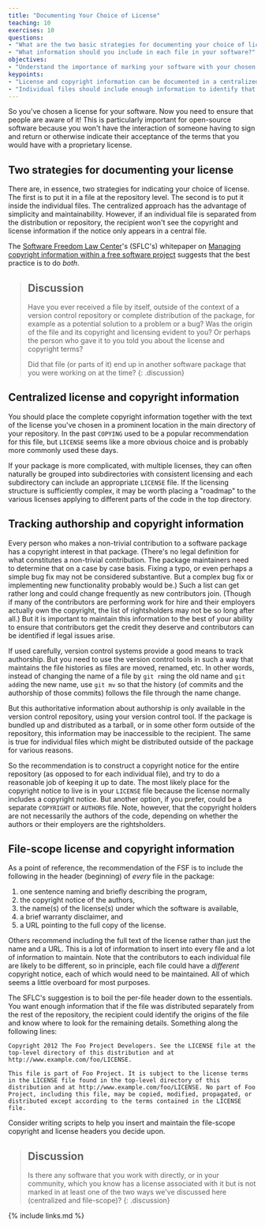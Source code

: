 ```yaml
---
title: "Documenting Your Choice of License"
teaching: 10
exercises: 10
questions:
- "What are the two basic strategies for documenting your choice of license?"
- "What information should you include in each file in your software?"
objectives:
- "Understand the importance of marking your software with your chosen license and copyright information."
keypoints:
- "License and copyright information can be documented in a centralized manner (at the repository level) and within individual files."
- "Individual files should include enough information to identify that they are copyrighted and licensed and point the recipient to the details."
---
```


So you've chosen a license for your software.
Now you need to ensure that people are aware of it!
This is particularly important for open-source software because you won't have the interaction of someone having to sign and return or otherwise indicate their acceptance of the terms that you would have with a proprietary license.

## Two strategies for documenting your license

There are, in essence, two strategies for indicating your choice of license.
The first is to put it in a file at the repository level.
The second is to put it inside the individual files.
The centralized approach has the advantage of simplicity and maintainability.
However, if an individual file is separated from the distribution or repository, the recipient won't see the copyright and license information if the notice only appears in a central file.

The [Software Freedom Law Center](https://softwarefreedom.org/)'s (SFLC's) whitepaper on [Managing copyright information within a free software project](https://softwarefreedom.org/resources/2012/ManagingCopyrightInformation.html) suggests that the best practice is to do *both*.

> ## Discussion
>
> Have you ever received a file by itself, outside of the context of a version control repository or complete distribution of the package, for example as a potential solution to a problem or a bug?
> Was the origin of the file and its copyright and licensing evident to you?
> Or perhaps the person who gave it to you told you about the license and copyright terms?
>
> Did that file (or parts of it) end up in another software package that you were working on at the time?
{: .discussion}

## Centralized license and copyright information

You should place the complete copyright information together with the text of the license you've chosen in a prominent location in the main directory of your repository.
In the past `COPYING` used to be a popular recommendation for this file, but `LICENSE` seems like a more obvious choice and is probably more commonly used these days.

If your package is more complicated, with multiple licenses, they can often naturally be grouped into subdirectories with consistent licensing and each subdirectory can include an appropriate `LICENSE` file.
If the licensing structure is sufficiently complex, it may be worth placing a "roadmap" to the various licenses applying to different parts of the code in the top directory.

## Tracking authorship and copyright information

Every person who makes a non-trivial contribution to a software package has a copyright interest in that package.
(There's no legal definition for what constitutes a non-trivial contribution.
The package maintainers need to determine that on a case by case basis.
Fixing a typo, or even perhaps a simple bug fix may not be considered substantive.  But a complex bug fix or implementing new functionality probably would be.)
Such a list can get rather long and could change frequently as new contributors join.
(Though if many of the contributors are performing work for hire and their employers actually own the copyright, the list of rightsholders may not be so long after all.)
But it is important to maintain this information to the best of your ability to ensure that contributors get the credit they deserve and contributors can be identified if legal issues arise.

If used carefully, version control systems provide a good means to track authorship.
But you need to use the version control tools in such a way that maintains the file histories as files are moved, renamed, etc.
In other words, instead of changing the name of a file by `git rm`ing the old name and `git add`ing the new name, use `git mv` so that the history (of commits and the authorship of those commits) follows the file through the name change.

But this authoritative information about authorship is only available in the version control repository, using your version control tool.
If the package is bundled up and distributed as a tarball, or in some other form outside of the repository, this information may be inaccessible to the recipient.
The same is true for individual files which might be distributed outside of the package for various reasons.

So the recommendation is to construct a copyright notice for the entire repository (as opposed to for each individual file), and try to do a reasonable job of keeping it up to date.
The most likely place for the copyright notice to live is in your `LICENSE` file because the license normally includes a copyright notice.
But another option, if you prefer, could be a separate `COPYRIGHT` or `AUTHORS` file.
Note, however, that the copyright holders are not necessarily the authors of the code, depending on whether the authors or their employers are the rightsholders.

## File-scope license and copyright information

As a point of reference, the recommendation of the FSF is to include the following in the header (beginning) of *every* file in the package:

1. one sentence naming and briefly describing the program,
2. the copyright notice of the authors,
3. the name(s) of the license(s) under which the software is available,
4. a brief warranty disclaimer, and
5. a URL pointing to the full copy of the license.

Others recommend including the full text of the license rather than just the name and a URL.
This is a lot of information to insert into every file and a lot of information to maintain.
Note that the contributors to each individual file are likely to be different, so in principle, each file could have a *different* copyright notice, each of which would need to be maintained.
All of which seems a little overboard for most purposes.

The SFLC's suggestion is to boil the per-file header down to the essentials.
You want enough information that if the file was distributed separately from the rest of the repository, the recipient could identify the origins of the file and know where to look for the remaining details.
Something along the following lines:

```
Copyright 2012 The Foo Project Developers. See the LICENSE file at the top-level directory of this distribution and at http://www.example.com/foo/LICENSE.

This file is part of Foo Project. It is subject to the license terms in the LICENSE file found in the top-level directory of this distribution and at http://www.example.com/foo/LICENSE. No part of Foo Project, including this file, may be copied, modified, propagated, or distributed except according to the terms contained in the LICENSE file.
```

Consider writing scripts to help you insert and maintain the file-scope copyright and license headers you decide upon.

> ## Discussion
>
> Is there any software that you work with directly, or in your community, which you know has a license associated with it but is not marked in at least one of the two ways we've discussed here (centralized and file-scope)?
{: .discussion}

{% include links.md %}
